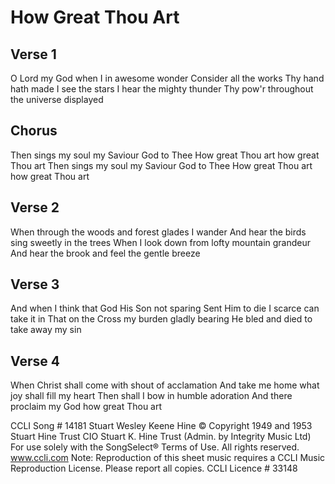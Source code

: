 # How Great Thou Art


## Verse 1
O Lord my God when I in awesome wonder
Consider all the works Thy hand hath made
I see the stars I hear the mighty thunder
Thy pow'r throughout the universe displayed


## Chorus
Then sings my soul my Saviour God to Thee
How great Thou art how great Thou art
Then sings my soul my Saviour God to Thee
How great Thou art how great Thou art


## Verse 2
When through the woods and forest glades I wander
And hear the birds sing sweetly in the trees
When I look down from lofty mountain grandeur
And hear the brook and feel the gentle breeze


## Verse 3
And when I think that God His Son not sparing
Sent Him to die I scarce can take it in
That on the Cross my burden gladly bearing
He bled and died to take away my sin


## Verse 4
When Christ shall come with shout of acclamation
And take me home what joy shall fill my heart
Then shall I bow in humble adoration
And there proclaim my God how great Thou art

CCLI Song # 14181
Stuart Wesley Keene Hine
© Copyright 1949 and 1953 Stuart Hine Trust CIO Stuart K. Hine Trust (Admin. by Integrity Music Ltd)
For use solely with the SongSelect® Terms of Use. All rights reserved. www.ccli.com
Note: Reproduction of this sheet music requires a CCLI Music Reproduction License.  Please report all copies.
CCLI Licence # 33148
